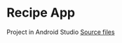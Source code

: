 # Recipe App
Project in Android Studio
[Source files](https://github.com/simon-bonnedahl/TDDE43/tree/main/Projekt/app/src/main/java/com/example/projekt)

